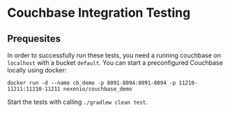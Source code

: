 # Couchbase Integration Testing
## Prequesites
In order to successfully run these tests, you need a running couchbase on `localhost` with a bucket `default`.
You can start a preconfigured Couchbase locally using docker: 
```
docker run -d --name cb_demo -p 8091-8094:8091-8094 -p 11210-11211:11210-11211 nexenio/couchbase_demo
```

Start the tests with calling `./gradlew clean test`.
